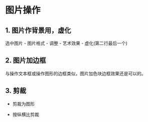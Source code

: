 # 图片操作



## 1. 图片作背景用，虚化

选中图片 - 图片格式 - 调整 - 艺术效果 - 虚化(第二行最后一个)



## 2. 图片加边框

与操作文本框或操作图形的边框类似，图片加色块边框效果还是可以的。



## 3. 剪裁

- 剪裁为图形

- 按纵横比剪裁